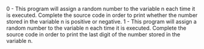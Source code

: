 0 - This program will assign a random number to the variable n each time it is executed. Complete the source code in order to print whether the number stored in the variable n is positive or negative.
1 - This program will assign a random number to the variable n each time it is executed. Complete the source code in order to print the last digit of the number stored in the variable n.
